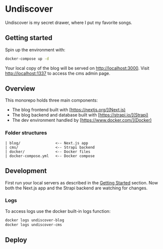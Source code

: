 # Undiscover

Undiscover is my secret drawer, where I put my favorite songs.

## <a name="getting-started" />Getting started

Spin up the environment with:

```bash
docker-compose up -d
```

Your local copy of the blog will be served on [http://localhost:3000](http://localhost:3000). Visit [http://localhost:1337](http://localhost:1337) to access the cms admin page.

## Overview

This monorepo holds three main components:

- The blog frontend built with [https://nextjs.org/](Next.js)
- The blog backend and database built with [https://strapi.io/](Strapi)
- The dev environment handled by [https://www.docker.com/](Docker)

### Folder structures

```
| blog/                <-- Next.js app
| cms/                 <-- Strapi backend
| docker/              <-- Docker files
| docker-compose.yml   <-- Docker compose
```

## Development

First run your local servers as described in the [Getting Started](#getting-started) section. Now both the Next.js app and the Strapi backend are watching for changes.

### Logs

To access logs use the docker built-in logs function:

```bash
docker logs undiscover-blog
docker logs undiscover-cms
```

## Deploy
